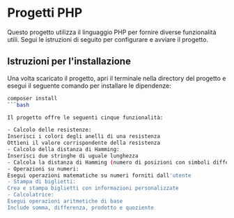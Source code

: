# Progetti PHP

Questo progetto utilizza il linguaggio PHP per fornire diverse funzionalità utili. Segui le istruzioni di seguito per configurare e avviare il progetto.

## Istruzioni per l'installazione

Una volta scaricato il progetto, apri il terminale nella directory del progetto e esegui il seguente comando per installare le dipendenze:

```bash
composer install
```bash

Il progetto offre le seguenti cinque funzionalità:

- Calcolo delle resistenze:
Inserisci i colori degli anelli di una resistenza
Ottieni il valore corrispondente della resistenza
- Calcolo della distanza di Hamming:
Inserisci due stringhe di uguale lunghezza
- Calcola la distanza di Hamming (numero di posizioni con simboli differenti)
- Operazioni su numeri:
Esegui operazioni matematiche su numeri forniti dall'utente
- Stampa di biglietti:
Crea e stampa biglietti con informazioni personalizzate
- Calcolatrice:
Esegui operazioni aritmetiche di base
Include somma, differenza, prodotto e quoziente
